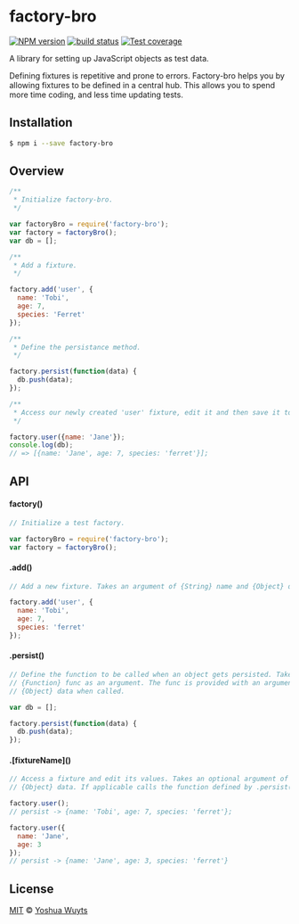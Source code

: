 # factory-bro
[![NPM version][npm-image]][npm-url] [![build status][travis-image]][travis-url] 
[![Test coverage][coveralls-image]][coveralls-url]

A library for setting up JavaScript objects as test data.

Defining fixtures is repetitive and prone to errors. Factory-bro helps you by
allowing fixtures to be defined in a central hub. This allows you to spend more
time coding, and less time updating tests.

## Installation
```bash
$ npm i --save factory-bro
```
## Overview
```js
/**
 * Initialize factory-bro.
 */

var factoryBro = require('factory-bro');
var factory = factoryBro();
var db = [];

/**
 * Add a fixture.
 */

factory.add('user', {
  name: 'Tobi',
  age: 7,
  species: 'Ferret'
});

/**
 * Define the persistance method.
 */

factory.persist(function(data) {
  db.push(data);
});

/**
 * Access our newly created 'user' fixture, edit it and then save it to the db.
 */

factory.user({name: 'Jane'});
console.log(db);
// => [{name: 'Jane', age: 7, species: 'ferret'}];
```

## API
#### factory()
```js
// Initialize a test factory.

var factoryBro = require('factory-bro');
var factory = factoryBro();
```

#### .add()
```js
// Add a new fixture. Takes an argument of {String} name and {Object} data.

factory.add('user', {
  name: 'Tobi',
  age: 7,
  species: 'ferret'
});
```

#### .persist()
```js
// Define the function to be called when an object gets persisted. Takes a 
// {Function} func as an argument. The func is provided with an argument of
// {Object} data when called.

var db = [];

factory.persist(function(data) {
  db.push(data);
});
```

#### .\[fixtureName\]()
```js
// Access a fixture and edit its values. Takes an optional argument of 
// {Object} data. If applicable calls the function defined by .persist() after.

factory.user();
// persist -> {name: 'Tobi', age: 7, species: 'ferret'};

factory.user({
  name: 'Jane',
  age: 3
});
// persist -> {name: 'Jane', age: 3, species: 'ferret'}

```

## License
[MIT](https://tldrlegal.com/license/mit-license) © [Yoshua Wuyts](yoshuawuyts.com)

[npm-image]: https://img.shields.io/npm/v/factory-bro.svg?style=flat
[npm-url]: https://npmjs.org/package/factory-bro
[travis-image]: https://img.shields.io/travis/yoshuawuyts/factory-bro.svg?style=flat
[travis-url]: https://travis-ci.org/yoshuawuyts/factory-bro
[coveralls-image]: https://img.shields.io/coveralls/yoshuawuyts/factory-bro.svg?style=flat
[coveralls-url]: https://coveralls.io/r/yoshuawuyts/factory-bro?branch=master